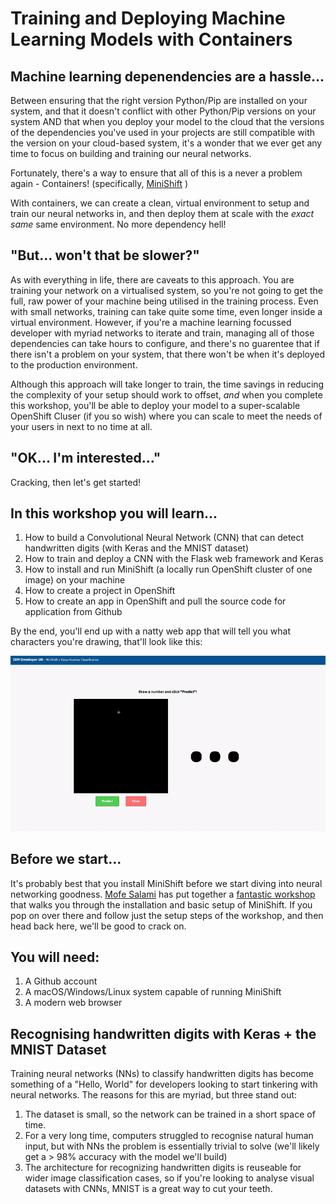 # Training and Deploying Machine Learning Models with Containers

## Machine learning depenendencies are a hassle...

Between ensuring that the right version Python/Pip are installed on your system, and that it doesn't conflict with other Python/Pip versions on your system AND that when you deploy your model to the cloud that the versions of the dependencies you've used in your projects are still compatible with the version on your cloud-based system, it's a wonder that we ever get any time to focus on building and training our neural networks.

Fortunately, there's a way to ensure that all of this is a never a problem again - Containers! (specifically, [MiniShift](https://github.com/minishift/minishift) )

With containers, we can create a clean, virtual environment to setup and train our neural networks in, and then deploy them at scale with the _exact same_ same environment. No more dependency hell!

## "But... won't that be slower?"

As with everything in life, there are caveats to this approach. You are training your network on a virtualised system, so you're not going to get the full, raw power of your machine being utilised in the training process. Even with small networks, training can take quite some time, even longer inside a virtual environment. However, if you're a machine learning focussed developer with myriad networks to iterate and train, managing all of those dependencies can take hours to configure, and there's no guarentee that if there isn't a problem on your system, that there won't be when it's deployed to the production environment.

Although this approach will take longer to train, the time savings in reducing the complexity of your setup should work to offset, *and* when you complete this workshop, you'll be able to deploy your model to a super-scalable OpenShift Cluser (if you so wish) where you can scale to meet the needs of your users in next to no time at all.

## "OK... I'm interested..."

Cracking, then let's get started!

## In this workshop you will learn...

1) How to build a Convolutional Neural Network (CNN) that can detect handwritten digits (with Keras and the MNIST dataset)
2) How to train and deploy a CNN with the Flask web framework and Keras
3) How to install and run MiniShift (a locally run OpenShift cluster of one image) on your machine
4) How to create a project in OpenShift
5) How to create an app in OpenShift and pull the source code for application from Github

By the end, you'll end up with a natty web app that will tell you what characters you're drawing, that'll look like this:

![A video demonstrating the classification web app](/resources/tada.gif)

## Before we start...

It's probably best that you install MiniShift before we start diving into neural networking goodness. [Mofe Salami](https://twitter.com/Moffusa) has put together a [fantastic workshop](https://github.com/IBMDeveloperUK/minishift101/tree/master/workshop) that walks you through the installation and basic setup of MiniShift. If you pop on over there and follow just the setup steps of the workshop, and then head back here, we'll be good to crack on.

## You will need:

1. A Github account
2. A macOS/Windows/Linux system capable of running MiniShift
3. A modern web browser

## Recognising handwritten digits with Keras + the MNIST Dataset

Training neural networks (NNs) to classify handwritten digits has become something of a "Hello, World" for developers looking to start tinkering with neural networks. The reasons for this are myriad, but three stand out:

1. The dataset is small, so the network can be trained in a short space of time.
2. For a very long time, computers struggled to recognise natural human input, but with NNs the problem is essentially trivial to solve (we'll likely get a > 98% accuracy with the model we'll build)
3. The architecture for recognizing handwritten digits is reuseable for wider image classification cases, so if you're looking to analyse visual datasets with CNNs, MNIST is a great way to cut your teeth.

